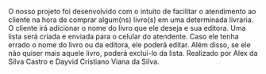 O nosso projeto foi desenvolvido com o intuito de facilitar o atendimento ao cliente na hora de comprar algum(ns) livro(s) em uma determinada livraria. O cliente irá adicionar o nome do livro que ele deseja e sua editora. Uma lista será criada e enviada para o celular do atendente. Caso ele tenha errado o nome do livro ou da editora, ele poderá editar. Além disso, se ele não quiser mais aquele livro, poderá excluí-lo da lista.
Realizado por Alex da Silva Castro e Dayvid Cristiano Viana da Silva.

